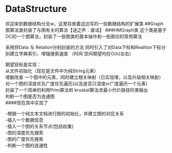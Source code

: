 # DataStructure
欢迎来到数据结构分支w，这里存放着这边写的一些数据结构的扩展类
##Graph
图算法类封装了与图有关的算法【谜之声：废话】
###HMGraph类
这个类是基于OC的一个图算法，封装了一些图类的基本操作和一些图论的常用算法

 采用将Data 与 Relation分别封装的方法
 同时引入了对Data下标和Realtion下标分别建立字典索引，增强搜索速度
 （时间 空间期望均在O(n)左右）

期望目标是实现：<br>
从文件初始化（现在是文件中为纯String元素）<br>
增删改查 一个图中的元素，同时建立相关映射（已实现增，以及升级相关映射）<br>
对一个图的深度优先广度优先遍历(以及是否只深度or广度遍历一个元素)<br>
封装了一个简单的利用Prim算法和 kruskal算法求最小代价路径的类输出<br>
判断一个图是否为连通图<br>
####现在其中实现了

-根据一个纯文本文档进行图的初始化，并建立图的对应关系<br>
-插入一个数据信息<br>
-插入一个图的关系节点(包括权重)<br>
-图的深度优先搜索<br>
-图的广度优先搜索<br>
-判断一个图的连通性<br>
 
